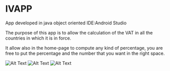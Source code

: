 # IVAPP
App developed in java object oriented IDE:Android Studio

The purpose of this app is to allow the calculation of the VAT in all the countries in which it is in force.

It allow also in the home-page to compute any kind of percentage, you are free to put the percentage and the number that you want in the right space.

![Alt Text](https://imgc.androidappsapk.co/poster/f/3/8/it.ivapp.alfonsodamelio.a00000_3.png) 
![Alt Text](https://lh3.googleusercontent.com/b17karAvPwsbYbPrrlFPyejDHPQpVzAYrW7V70uhxUpFCCvHFSMgRyohaqo_hjDLQlQ)
![Alt Text](https://lh3.googleusercontent.com/GwJOyx6Uk-u2Yf1CDfDcU_q4vA4GLHDEbI7niooTBvOlyL7m_LHZkTPu7XV4m-KsvQ)
